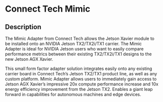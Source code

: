 # Connect Tech Mimic
## Description
The Mimic Adapter from Connect Tech allows the Jetson Xavier module to be installed onto an NVIDIA Jetson TX2/TX2i/TX1 carrier. The Mimic Adapter is ideal for NVIDIA Jetson users who want to easily compare performance metrics between their existing TX2/TX2i/TX1 designs to the new Jetson AGX Xavier.  

This small form factor adapter solution integrates easily onto any existing carrier board in Connect Tech’s Jetson TX2/TX1 product line, as well as any custom platform. Mimic Adapter allows users to immediately gain access to Jetson AGX Xavier’s impressive 20x compute performance increase and 10x energy efficiency improvement from the Jetson TX2. Enables a giant leap forward in capabilities for autonomous machines and edge devices.